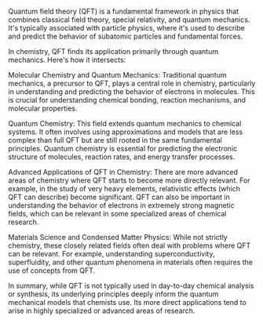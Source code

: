 Quantum field theory (QFT) is a fundamental framework in physics that combines classical field theory, special relativity, and quantum mechanics. It's typically associated with particle physics, where it's used to describe and predict the behavior of subatomic particles and fundamental forces.

In chemistry, QFT finds its application primarily through quantum mechanics. Here's how it intersects:

Molecular Chemistry and Quantum Mechanics: Traditional quantum mechanics, a precursor to QFT, plays a central role in chemistry, particularly in understanding and predicting the behavior of electrons in molecules. This is crucial for understanding chemical bonding, reaction mechanisms, and molecular properties.

Quantum Chemistry: This field extends quantum mechanics to chemical systems. It often involves using approximations and models that are less complex than full QFT but are still rooted in the same fundamental principles. Quantum chemistry is essential for predicting the electronic structure of molecules, reaction rates, and energy transfer processes.

Advanced Applications of QFT in Chemistry: There are more advanced areas of chemistry where QFT starts to become more directly relevant. For example, in the study of very heavy elements, relativistic effects (which QFT can describe) become significant. QFT can also be important in understanding the behavior of electrons in extremely strong magnetic fields, which can be relevant in some specialized areas of chemical research.

Materials Science and Condensed Matter Physics: While not strictly chemistry, these closely related fields often deal with problems where QFT can be relevant. For example, understanding superconductivity, superfluidity, and other quantum phenomena in materials often requires the use of concepts from QFT.

In summary, while QFT is not typically used in day-to-day chemical analysis or synthesis, its underlying principles deeply inform the quantum mechanical models that chemists use. Its more direct applications tend to arise in highly specialized or advanced areas of research.
